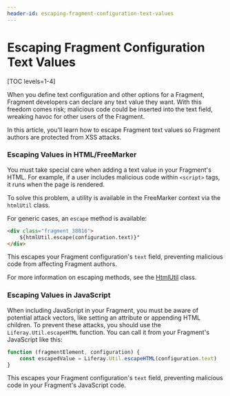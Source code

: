 ```yaml
---
header-id: escaping-fragment-configuration-text-values
---
```


# Escaping Fragment Configuration Text Values

[TOC levels=1-4]

When you define text configuration and other options for a Fragment, Fragment
developers can declare any text value they want. With this freedom comes risk;
malicious code could be inserted into the text field, wreaking havoc for other
users of the Fragment.

In this article, you'll learn how to escape Fragment text values so Fragment
authors are protected from XSS attacks.

### Escaping Values in HTML/FreeMarker

You must take special care when adding a text value in your Fragment's HTML. For
example, if a user includes malicious code within `<script>` tags, it runs when
the page is rendered. 

To solve this problem, a utility is available in the FreeMarker context via the
`htmlUtil` class.

For generic cases, an `escape` method is available:

```html
<div class="fragment_38816">
    ${htmlUtil.escape(configuration.text)}"
</div>
```

This escapes your Fragment configuration's `text` field, preventing malicious
code from affecting Fragment authors.

For more information on escaping methods, see the
[HtmlUtil](@platform-ref@/7.2-latest/javadocs/portal-kernel/com/liferay/portal/kernel/util/HtmlUtil.html)
class.

### Escaping Values in JavaScript

When including JavaScript in your Fragment, you must be aware of potential
attack vectors, like setting an attribute or appending HTML children. To prevent
these attacks, you should use the `Liferay.Util.escapeHTML` function. You can
call it from your Fragment's JavaScript like this:

```js
function (fragmentElement, configuration) {
    const escapedValue = Liferay.Util.escapeHTML(configuration.text)
}
```

This escapes your Fragment configuration's `text` field, preventing malicious
code in your Fragment's JavaScript code.
